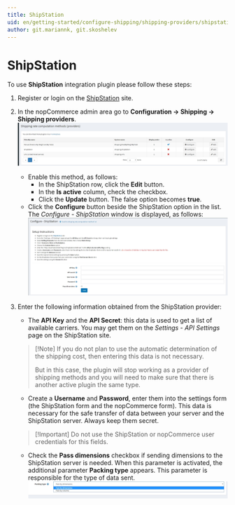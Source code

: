 ```yaml
---
title: ShipStation
uid: en/getting-started/configure-shipping/shipping-providers/shipstation
author: git.mariannk, git.skoshelev
---
```


# ShipStation

To use **ShipStation** integration plugin please follow these steps:

1. Register or login on the [ShipStation](https://www.shipstation.com/?ref=partner-nopcommerce&utm_campaign=partner-referrals&utm_source=nopcommerce&utm_medium=partner-referral) site.
1. In the nopCommerce admin area go to **Configuration → Shipping → Shipping providers**. ![Shipping rate methods](_static/shipstation/shipping-rate-methods.jpg)
    * Enable this method, as follows:
        * In the ShipStation row, click the **Edit** button.
        * In the **Is active** column, check the checkbox.
        * Click the **Update** button. The false option becomes **true**.
    * Click the **Configure** button beside the ShipStation option in the list. The *Configure - ShipStation* window is displayed, as follows: ![Configure page](_static/shipstation/shipstation-configure.jpg)
1. Enter the following information obtained from the ShipStation provider:
    * The **API Key** and the **API Secret**: this data is used to get a list of available carriers. You may get them on the *Settings - API Settings* page on the ShipStation site.

    > [!Note] If you do not plan to use the automatic determination of the shipping cost, then entering this data is not necessary.
    > 
    > But in this case, the plugin will stop working as a provider of shipping methods and you will need to make sure that there is another active plugin the same type.

    * Create a **Username** and **Password**, enter them into the settings form (the ShipStation form and the nopCommerce form). This data is necessary for the safe transfer of data between your server and the ShipStation server. Always keep them secret.

    > [!Important] Do not use the ShipStation or nopCommerce user credentials for this fields.

    * Check the **Pass dimensions** checkbox if sending dimensions to the ShipStation server is needed. When this parameter is activated, the additional parameter **Packing type** appears. This parameter is responsible for the type of data sent. ![Packing type](_static/shipstation/packing-type.jpg)